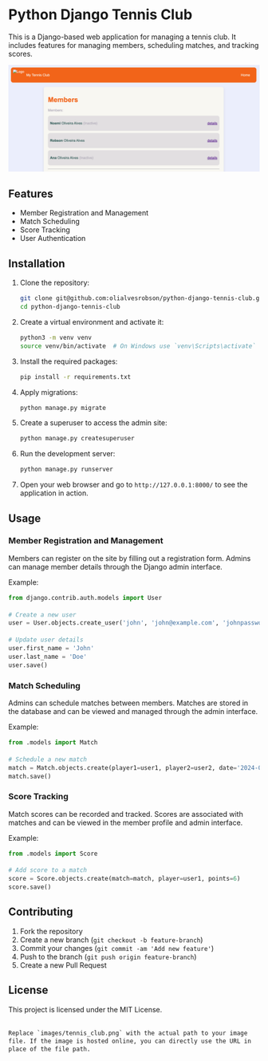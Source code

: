 # Python Django Tennis Club

This is a Django-based web application for managing a tennis club. It includes features for managing members, scheduling matches, and tracking scores.

![Tennis Club](images/home_page.png)

## Features

- Member Registration and Management
- Match Scheduling
- Score Tracking
- User Authentication

## Installation

1. Clone the repository:

    ```bash
    git clone git@github.com:olialvesrobson/python-django-tennis-club.git
    cd python-django-tennis-club
    ```

2. Create a virtual environment and activate it:

    ```bash
    python3 -m venv venv
    source venv/bin/activate  # On Windows use `venv\Scripts\activate`
    ```

3. Install the required packages:

    ```bash
    pip install -r requirements.txt
    ```

4. Apply migrations:

    ```bash
    python manage.py migrate
    ```

5. Create a superuser to access the admin site:

    ```bash
    python manage.py createsuperuser
    ```

6. Run the development server:

    ```bash
    python manage.py runserver
    ```

7. Open your web browser and go to `http://127.0.0.1:8000/` to see the application in action.

## Usage

### Member Registration and Management

Members can register on the site by filling out a registration form. Admins can manage member details through the Django admin interface.

Example:

```python
from django.contrib.auth.models import User

# Create a new user
user = User.objects.create_user('john', 'john@example.com', 'johnpassword')

# Update user details
user.first_name = 'John'
user.last_name = 'Doe'
user.save()
```

### Match Scheduling

Admins can schedule matches between members. Matches are stored in the database and can be viewed and managed through the admin interface.

Example:

```python
from .models import Match

# Schedule a new match
match = Match.objects.create(player1=user1, player2=user2, date='2024-07-08', time='15:00:00')
match.save()
```

### Score Tracking

Match scores can be recorded and tracked. Scores are associated with matches and can be viewed in the member profile and admin interface.

Example:

```python
from .models import Score

# Add score to a match
score = Score.objects.create(match=match, player=user1, points=6)
score.save()
```

## Contributing

1. Fork the repository
2. Create a new branch (`git checkout -b feature-branch`)
3. Commit your changes (`git commit -am 'Add new feature'`)
4. Push to the branch (`git push origin feature-branch`)
5. Create a new Pull Request

## License

This project is licensed under the MIT License.
```

Replace `images/tennis_club.png` with the actual path to your image file. If the image is hosted online, you can directly use the URL in place of the file path.